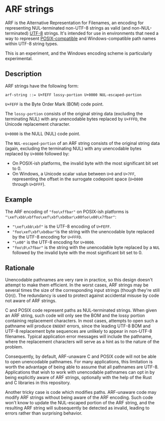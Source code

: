 # ARF strings

ARF is the Alternative Representation for Filenames, an encoding for
representing NUL-terminated non-UTF-8 strings as valid (and non-NUL-terminated)
[UTF-8] strings. It's intended for use in environments that need a way to
represent [POSIX-compatible] and Windows-compatible path names within UTF-8
string types.

This is an experiment, and the Windows encoding scheme is particularly
experimental.

[UTF-8]: https://en.wikipedia.org/wiki/UTF-8
[POSIX-compatible]: https://pubs.opengroup.org/onlinepubs/9699919799/basedefs/V1_chap03.html#tag_03_271

## Description

ARF strings have the following form:

```
arf-string ::= U+FEFF lossy-portion U+0000 NUL-escaped-portion
```

`U+FEFF` is the Byte Order Mark (BOM) code point.

The `lossy-portion` consists of the original string data (excluding the
terminating NUL) with any unencodable bytes replaced by `U+FFFD`, the Unicode
replacement character.

`U+0000` is the NULL (NUL) code point.

The `NUL-escaped-portion` of an ARF string consists of the original string
data (again, excluding the terminating NUL) with any unencodable bytes replaced
by `U+0000` followed by:
 - On POSIX-ish platforms, the invalid byte with the most significant bit set to 0.
 - On Windows, a Unicode scalar value between `U+0` and `U+7FF`, representing
   the offset in the surrogate codepoint space (`U+D800` through `U+DFFF`).

## Example

The ARF encoding of `"foo\xffbar"` on POSIX-ish platforms is `"\xef\xbb\xbffoo\xef\xbf\xbdbar\x00foo\x00\x7fbar"`:
 - `"\xef\xbb\xbf"` is the UTF-8 encoding of `U+FEFF`.
 - `"foo\xef\xbf\xbdbar"`is the string with the unencodable byte replaced by the UTF-8 encoding for `U+FFFD`.
 - `"\x00"` is the UTF-8 encoding for `U+0000`.
 - `"foo\0\x7fbar"` is the string with the unencodable byte replaced by a `NUL` followed by the invalid byte with the most significant bit set to 0.

## Rationale

Unencodable pathnames are very rare in practice, so this design doesn't attempt to
make them efficient. In the worst cases, ARF strings may be several times the size
of the corresponding input strings (though they're still O(n)). The redundancy is
used to protect against accidental misuse by code not aware of ARF strings.

C and POSIX code represent paths as NUL-terminated strings. When given an ARF string,
such code will only see the BOM and the lossy portion containing replacement characters.
In most cases, attempts to open such a pathname will produce `ENOENT` errors, since the
leading UTF-8 BOM and UTF-8 replacement byte sequences are unlikely to appear in
non-UTF-8 filenames. Typical application error messages will include the pathname,
where the replacement characters will serve as a hint as to the nature of the problem.

Consequently, by default, ARF-unaware C and POSIX code will not be able to open
unencodable pathnames. For many applications, this limitation is worth the advantage
of being able to assume that all pathnames are UTF-8. Applications that wish to
work with unencodable pathnames can opt in by being explicitly aware of ARF strings,
optionally with the help of the Rust and C libraries in this repository.

Another tricky case is code which modifies paths. ARF-unaware code may modify ARF
strings without being aware of the ARF encoding. Such code won't know to update the
NUL-escaped portion of the ARF string, and the resulting ARF string will subsequently
be detected as invalid, leading to errors rather than surprising behavior.
